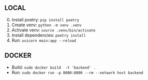 ## LOCAL
0. Install poetry: `pip install poetry`
1. Create venv: `python -m venv .venv`
2. Activate venv: `source .venv/bin/activate`
3. Install dependencies: `poetry install`
4. Run: `uvicorn main:app --reload`


## DOCKER
- Build: `sudo docker build  -t 'backend' .`
- Run: `sudo docker run -p 8000:8000 --rm --network host backend`
